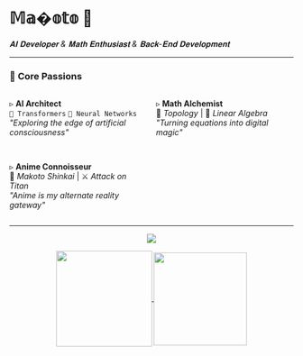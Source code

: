 # 𝕄𝕒�𝕠𝕥𝕠 🦊  
*𝐀𝐈 𝐃𝐞𝐯𝐞𝐥𝐨𝐩𝐞𝐫 & 𝐌𝐚𝐭𝐡 𝐄𝐧𝐭𝐡𝐮𝐬𝐢𝐚𝐬𝐭 & 𝐁𝐚𝐜𝐤-𝐄𝐧𝐝 𝐃𝐞𝐯𝐞𝐥𝐨𝐩𝐦𝐞𝐧𝐭*

---

### 🎯 **Core Passions**  
<div style="display: grid; grid-template-columns: repeat(2, 1fr); gap: 1rem;">

▹ **AI Architect**  
`🤖 Transformers`  `🧠 Neural Networks`  
*"Exploring the edge of artificial consciousness"*

▹ **Math Alchemist**  
📐 *Topology*  |  🧠 *Linear Algebra*  
*"Turning equations into digital magic"*

▹ **Anime Connoisseur**  
🌸 *Makoto Shinkai*  |  ⚔️ *Attack on Titan*  
*"Anime is my alternate reality gateway"*

</div>

---


<p align="center">
  <img src="https://capsule-render.vercel.app/api?type=waving&color=gradient&height=200&&section=header&text=Hi,friend!+ヾ(Ő∀Ő๑)ﾉ&fontSize=60&fontAlign=50&fontAlignY=36&desc=&descAlign=50&descSize=30&descAlignY=60&animation=twinkling" />
</p>

<p align="center">
  <a href="https://github.com/zxuexingzhijie">
    <img height=170 align="center" src="https://github-readme-stats.vercel.app/api?username=zxuexingzhijie&show_icons=true&theme=blue" />
  </a>
    <!-- <a href="https://github.com/zxuexingzhijie">
<img height=150 align="center" src="https://github-readme-streak-stats.herokuapp.com?user=zxuexingzhijie&theme=blue&hide_border=%E7%9C%9F&border_radius=6&locale=zh_Hans&date_format=%5BY%20%5DM%20j&mode=weekly" />
  </a>
  <a href="https://github.com/zxuexingzhijie">
<img height=120 align="center" src="https://github-readme-streak-stats.herokuapp.com?user=zxuexingzhijie&theme=blue&hide_border=true&border_radius=5"/>
  </a> -->
  <a href="https://github.com/zxuexingzhijie">
    <img height=165 align="center" src="https://github-readme-stats.vercel.app/api/top-langs?username=zxuexingzhijie&layout=compact&langs_count=8&card_width=130&theme=blue" />
  </a>
</p>




